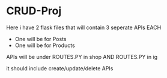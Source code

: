 # CRUD-Proj




Here i have 2 flask files that will contain 3 seperate APIs EACH
- One will be for Posts
- One will be for Products


APIs will be under ROUTES.PY in shop   AND ROUTES.PY in ig 


it should include create/update/delete APIs
